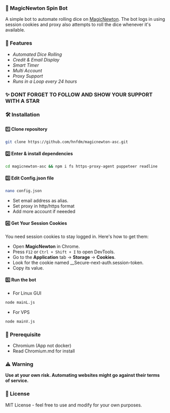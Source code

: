 ### 🎲 MagicNewton Spin Bot

A simple bot to automate rolling dice on [MagicNewton](https://magicnewton.com/portal?referral=1wquyb5g2j948294). The bot logs in using session cookies and proxy also attempts to roll the dice whenever it's available.

### 🚀 Features
- *Automated Dice Rolling* 
- *Credit & Email Display* 
- *Smart Timer* 
- *Multi Account*
- *Proxy Support*
- *Runs in a Loop every 24 hours*

### ✨ DONT FORGET TO FOLLOW AND SHOW YOUR SUPPORT WITH A STAR

### 🛠️ Installation

#### 1️⃣ Clone repository
```sh
git clone https://github.com/hnfdm/magicnewton-asc.git 
```

#### 2️⃣ Enter & install dependencies
```sh
cd magicnewton-asc && npm i fs https-proxy-agent puppeteer readline
```

#### 3️⃣ Edit **Config.json** file

```sh
nano config.json
```

- Set email address as alias.
- Set proxy in http/https format
- Add more account if neeeded

#### 4️⃣ Get Your Session Cookies
You need session cookies to stay logged in. Here's how to get them:

- Open **MagicNewton** in Chrome.
- Press `F12` or `Ctrl + Shift + I` to open DevTools.
- Go to the **Application** tab → **Storage** → **Cookies**.
- Look for the cookie named __Secure-next-auth.session-token.
- Copy its value.

#### 5️⃣ Run the bot
- For Linux GUI
```sh
node mainL.js
```
- For VPS
```sh
node mainV.js
```

### 🛒 Prerequisite
- Chromium (App not docker)
- Read Chromium.md for install

### ⚠️ Warning
**Use at your own risk. Automating websites might go against their terms of service.**

### 📝 License
MIT License - feel free to use and modify for your own purposes.
